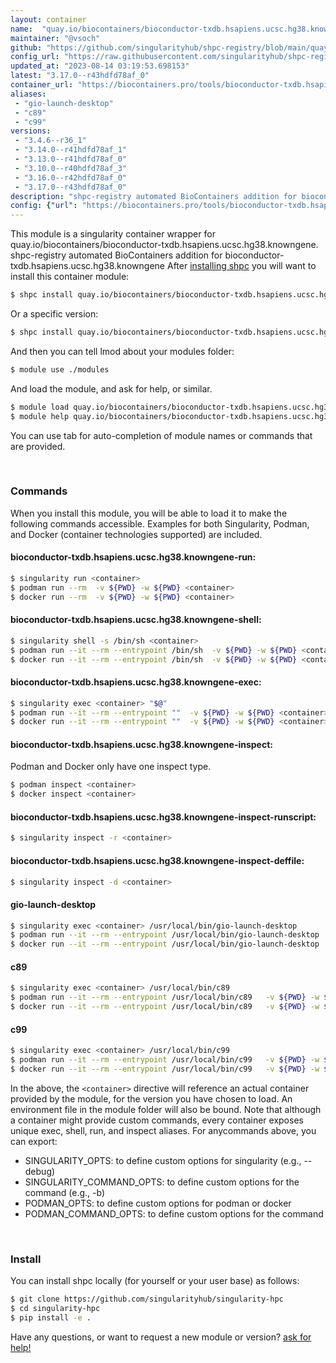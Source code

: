```yaml
---
layout: container
name:  "quay.io/biocontainers/bioconductor-txdb.hsapiens.ucsc.hg38.knowngene"
maintainer: "@vsoch"
github: "https://github.com/singularityhub/shpc-registry/blob/main/quay.io/biocontainers/bioconductor-txdb.hsapiens.ucsc.hg38.knowngene/container.yaml"
config_url: "https://raw.githubusercontent.com/singularityhub/shpc-registry/main/quay.io/biocontainers/bioconductor-txdb.hsapiens.ucsc.hg38.knowngene/container.yaml"
updated_at: "2023-08-14 03:19:53.698153"
latest: "3.17.0--r43hdfd78af_0"
container_url: "https://biocontainers.pro/tools/bioconductor-txdb.hsapiens.ucsc.hg38.knowngene"
aliases:
 - "gio-launch-desktop"
 - "c89"
 - "c99"
versions:
 - "3.4.6--r36_1"
 - "3.14.0--r41hdfd78af_1"
 - "3.13.0--r41hdfd78af_0"
 - "3.10.0--r40hdfd78af_3"
 - "3.16.0--r42hdfd78af_0"
 - "3.17.0--r43hdfd78af_0"
description: "shpc-registry automated BioContainers addition for bioconductor-txdb.hsapiens.ucsc.hg38.knowngene"
config: {"url": "https://biocontainers.pro/tools/bioconductor-txdb.hsapiens.ucsc.hg38.knowngene", "maintainer": "@vsoch", "description": "shpc-registry automated BioContainers addition for bioconductor-txdb.hsapiens.ucsc.hg38.knowngene", "latest": {"3.17.0--r43hdfd78af_0": "sha256:c9a4751f292e12219a872c31b705dfca3cc79bab8ee0e93645312b76376f7a2e"}, "tags": {"3.4.6--r36_1": "sha256:3df625e0066e33a2de5fa43c3620e3d4705616be92462927d1dd73efe999eece", "3.14.0--r41hdfd78af_1": "sha256:34a5b2df033d794fe69fded1795ae82125b65e7be3a96bce9da3b37e1852876d", "3.13.0--r41hdfd78af_0": "sha256:f2796f2c5bd8937d813aca3cb10b5e2ebda930995598f04f50325cb75f026d86", "3.10.0--r40hdfd78af_3": "sha256:c127ff40a6e4486d575f607d7ed90eee280b54ee0694f16b4cf3c5fc839329eb", "3.16.0--r42hdfd78af_0": "sha256:dbe0d807e0b1b06c36983f8adb8d05f8585205ea14846530a1fad4d3af20731d", "3.17.0--r43hdfd78af_0": "sha256:c9a4751f292e12219a872c31b705dfca3cc79bab8ee0e93645312b76376f7a2e"}, "docker": "quay.io/biocontainers/bioconductor-txdb.hsapiens.ucsc.hg38.knowngene", "aliases": {"gio-launch-desktop": "/usr/local/bin/gio-launch-desktop", "c89": "/usr/local/bin/c89", "c99": "/usr/local/bin/c99"}}
---
```


This module is a singularity container wrapper for quay.io/biocontainers/bioconductor-txdb.hsapiens.ucsc.hg38.knowngene.
shpc-registry automated BioContainers addition for bioconductor-txdb.hsapiens.ucsc.hg38.knowngene
After [installing shpc](#install) you will want to install this container module:


```bash
$ shpc install quay.io/biocontainers/bioconductor-txdb.hsapiens.ucsc.hg38.knowngene
```

Or a specific version:

```bash
$ shpc install quay.io/biocontainers/bioconductor-txdb.hsapiens.ucsc.hg38.knowngene:3.17.0--r43hdfd78af_0
```

And then you can tell lmod about your modules folder:

```bash
$ module use ./modules
```

And load the module, and ask for help, or similar.

```bash
$ module load quay.io/biocontainers/bioconductor-txdb.hsapiens.ucsc.hg38.knowngene/3.17.0--r43hdfd78af_0
$ module help quay.io/biocontainers/bioconductor-txdb.hsapiens.ucsc.hg38.knowngene/3.17.0--r43hdfd78af_0
```

You can use tab for auto-completion of module names or commands that are provided.

<br>

### Commands

When you install this module, you will be able to load it to make the following commands accessible.
Examples for both Singularity, Podman, and Docker (container technologies supported) are included.

#### bioconductor-txdb.hsapiens.ucsc.hg38.knowngene-run:

```bash
$ singularity run <container>
$ podman run --rm  -v ${PWD} -w ${PWD} <container>
$ docker run --rm  -v ${PWD} -w ${PWD} <container>
```

#### bioconductor-txdb.hsapiens.ucsc.hg38.knowngene-shell:

```bash
$ singularity shell -s /bin/sh <container>
$ podman run --it --rm --entrypoint /bin/sh  -v ${PWD} -w ${PWD} <container>
$ docker run --it --rm --entrypoint /bin/sh  -v ${PWD} -w ${PWD} <container>
```

#### bioconductor-txdb.hsapiens.ucsc.hg38.knowngene-exec:

```bash
$ singularity exec <container> "$@"
$ podman run --it --rm --entrypoint ""  -v ${PWD} -w ${PWD} <container> "$@"
$ docker run --it --rm --entrypoint ""  -v ${PWD} -w ${PWD} <container> "$@"
```

#### bioconductor-txdb.hsapiens.ucsc.hg38.knowngene-inspect:

Podman and Docker only have one inspect type.

```bash
$ podman inspect <container>
$ docker inspect <container>
```

#### bioconductor-txdb.hsapiens.ucsc.hg38.knowngene-inspect-runscript:

```bash
$ singularity inspect -r <container>
```

#### bioconductor-txdb.hsapiens.ucsc.hg38.knowngene-inspect-deffile:

```bash
$ singularity inspect -d <container>
```


#### gio-launch-desktop

```bash
$ singularity exec <container> /usr/local/bin/gio-launch-desktop
$ podman run --it --rm --entrypoint /usr/local/bin/gio-launch-desktop   -v ${PWD} -w ${PWD} <container> -c " $@"
$ docker run --it --rm --entrypoint /usr/local/bin/gio-launch-desktop   -v ${PWD} -w ${PWD} <container> -c " $@"
```


#### c89

```bash
$ singularity exec <container> /usr/local/bin/c89
$ podman run --it --rm --entrypoint /usr/local/bin/c89   -v ${PWD} -w ${PWD} <container> -c " $@"
$ docker run --it --rm --entrypoint /usr/local/bin/c89   -v ${PWD} -w ${PWD} <container> -c " $@"
```


#### c99

```bash
$ singularity exec <container> /usr/local/bin/c99
$ podman run --it --rm --entrypoint /usr/local/bin/c99   -v ${PWD} -w ${PWD} <container> -c " $@"
$ docker run --it --rm --entrypoint /usr/local/bin/c99   -v ${PWD} -w ${PWD} <container> -c " $@"
```



In the above, the `<container>` directive will reference an actual container provided
by the module, for the version you have chosen to load. An environment file in the
module folder will also be bound. Note that although a container
might provide custom commands, every container exposes unique exec, shell, run, and
inspect aliases. For anycommands above, you can export:

 - SINGULARITY_OPTS: to define custom options for singularity (e.g., --debug)
 - SINGULARITY_COMMAND_OPTS: to define custom options for the command (e.g., -b)
 - PODMAN_OPTS: to define custom options for podman or docker
 - PODMAN_COMMAND_OPTS: to define custom options for the command

<br>

### Install

You can install shpc locally (for yourself or your user base) as follows:

```bash
$ git clone https://github.com/singularityhub/singularity-hpc
$ cd singularity-hpc
$ pip install -e .
```

Have any questions, or want to request a new module or version? [ask for help!](https://github.com/singularityhub/singularity-hpc/issues)